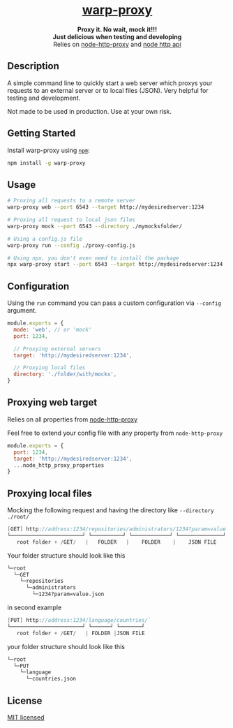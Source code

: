 <h1 align="center">
  <a href="https://www.wearereasonablepeople.com/">
    warp-proxy
  </a>
</h1>

<p align="center">
  <strong>Proxy it. No wait,  mock it!!!</strong><br />
  <strong>Just delicious when testing and developing</strong><br />
  <span>Relies on <a href="https://github.com/http-party/node-http-proxy">
    node-http-proxy</a> and <a href="https://nodejs.org/api/http.html">
    node http api
  </a></span>
</p>

## Description
A simple command line to quickly start a web server which proxys your requests to an external server or to local files (JSON).
Very helpful for testing and development.

Not made to be used in production. Use at your own risk.

## Getting Started

Install warp-proxy using [`npm`](https://www.npmjs.com/):

```bash
npm install -g warp-proxy
```

## Usage
```bash
# Proxing all requests to a remote server
warp-proxy web --port 6543 --target http://mydesiredserver:1234 

# Proxing all request to local json files
warp-proxy mock --port 6543 --directory ./mymocksfolder/

# Using a config.js file
warp-proxy run --config ./proxy-config.js

# Using npx, you don't even need to install the package
npx warp-proxy start --port 6543 --target http://mydesiredserver:1234
```

## Configuration
Using the `run` command you can pass a custom configuration via `--config` argument.

```js
module.exports = {
  mode: 'web', // or 'mock'
  port: 1234,

  // Proxying external servers
  target: 'http://mydesiredserver:1234',

  // Proxying local files
  directory: './folder/with/mocks',
}
```

## Proxying web target
Relies on all properties from [node-http-proxy](https://github.com/http-party/node-http-proxy#options)

Feel free to extend your config file with any property from `node-http-proxy`

```js
module.exports = {
  port: 1234,
  target: 'http://mydesiredserver:1234',
  ...node_http_proxy_properties
}
```

## Proxying local files
Mocking the following request and having the directory like `--directory ./root/`
```c#
[GET] http://address:1234/repositories/administrators/1234?param=value
└───────────────────────┘ └──────────┘ └────────────┘ └──────────────┘
   root folder + /GET/   |   FOLDER   |    FOLDER    |    JSON FILE
```

Your folder structure should look like this
```bash
└─root
  └─GET
    └─repositories
      └─administrators
        └─1234?param=value.json
```

in second example
```c#
[PUT] http://address:1234/language/countries/`
└───────────────────────┘ └──────┘ └───────┘
   root folder + /GET/   | FOLDER |JSON FILE
```

your folder structure should look like this

```bash
└─root
  └─PUT
    └─language
      └─countries.json
```

## License

[MIT licensed](./LICENSE)